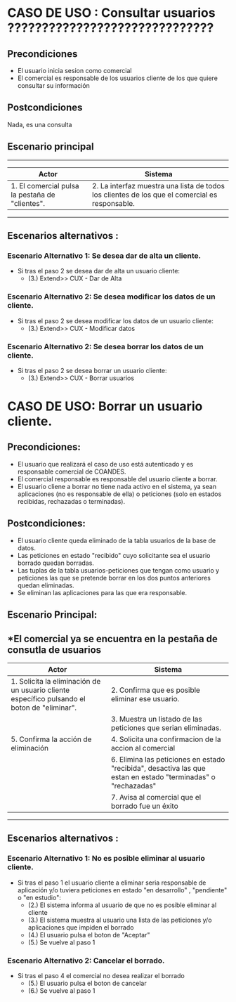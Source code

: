 # CASO DE USO : Consultar usuarios ??????????????????????????????

## Precondiciones
- El usuario inicia sesion como comercial
- El comercial es responsable de los usuarios cliente de los que quiere consultar su información

## Postcondiciones
Nada, es una consulta

## Escenario principal

--- 
| Actor                                       | Sistema                                                                                           |
|---------------------------------------------|---------------------------------------------------------------------------------------------------|
| 1. El comercial pulsa la pestaña de "clientes". | 2.	La interfaz muestra una lista de todos los clientes de los que el comercial es responsable.   |


--- 
## Escenarios alternativos : 
### Escenario Alternativo 1: Se desea dar de alta un cliente.
  - Si tras el paso 2 se desea dar de alta un usuario cliente:
    - (3.) Extend>> CUX - Dar de Alta
    
### Escenario Alternativo 2: Se desea modificar  los datos de un cliente.
  - Si tras el paso 2 se desea modificar los datos de un usuario cliente:
    - (3.) Extend>> CUX - Modificar datos
    
### Escenario Alternativo 2: Se desea borrar los datos de un cliente.
   - Si tras el paso 2 se desea borrar un usuario cliente:
     - (3.) Extend>> CUX - Borrar usuarios



# CASO DE USO: Borrar un usuario cliente. 

## Precondiciones:
- El usuario que realizará el caso de uso está autenticado y es responsable comercial de COANDES.
- El comercial responsable es responsable del usuario cliente a borrar.
- El usuario cliene a borrar no tiene nada activo en el sistema, ya sean aplicaciones (no es responsable de ella) o peticiones (solo en estados recibidas, rechazadas o terminadas). 

## Postcondiciones: 
- El usuario cliente queda eliminado de la tabla usuarios de la base de datos.
- Las peticiones en estado "recibido" cuyo solicitante sea el usuario borrado quedan borradas.
- Las tuplas de la tabla usuarios-peticiones que tengan como usuario y peticiones las que se pretende borrar en los dos puntos anteriores quedan eliminadas.
- Se eliminan las aplicaciones para las que era responsable.

## Escenario Principal: 
*El comercial ya se encuentra en la pestaña de consutla de usuarios
--- 
| Actor                                       | Sistema                                                                                           |
|---------------------------------------------|---------------------------------------------------------------------------------------------------|
| 1. Solicita la eliminación de un usuario cliente específico pulsando el boton de "eliminar". | 2.	Confirma que es posible eliminar ese usuario.   |
|            | 3.	Muestra un listado de las peticiones que serian eliminadas.    |
| 5. Confirma la acción de eliminación        | 4. Solicita una confirmacion de la accion al comercial        |
|                                             | 6. Elimina las peticiones en estado "recibida", desactiva las que estan en estado "terminadas" o "rechazadas"  |
|                                             | 7. Avisa al comercial que el borrado fue un éxito        |


--- 
## Escenarios alternativos : 
### Escenario Alternativo 1: No es posible eliminar al usuario cliente.
  - Si tras el paso 1 el usuario cliente a eliminar seria responsable de aplicación y/o tuviera peticiones en estado "en desarrollo" , "pendiente" o "en estudio":
    -  (2.) El sistema informa al usuario de que no es posible eliminar al cliente
    -  (3.) El sistema muestra al usuario una lista de las peticiones y/o aplicaciones que impiden el borrado
    -  (4.) El usuario pulsa el boton de "Aceptar"
    -  (5.) Se vuelve al paso 1

### Escenario Alternativo 2: Cancelar el borrado.
  - Si tras el paso 4 el comercial no desea realizar el borrado
    - (5.) El usuario pulsa el boton de cancelar
    - (6.) Se vuelve al paso 1
  


